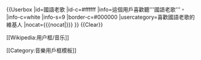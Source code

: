 {{Userbox
  |id=國語老歌
  |id-c=#ffffff
  |info=<span lang="zh-tw">這個用戶喜歡聽'''國語老歌'''。</span>
  |info-c=white
  |info-s=9
  |border-c=#000000
  |usercategory=喜歡國語老歌的維基人
  |nocat={{{nocat|}}}
}}<noinclude>
{{Clear}}

[[Wikipedia:用户框/音乐]]

[[Category:音樂用戶框模板]]</noinclude>